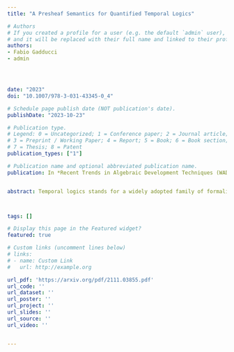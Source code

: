 ```yaml
---
title: "A Presheaf Semantics for Quantified Temporal Logics"

# Authors
# If you created a profile for a user (e.g. the default `admin` user), write the username (folder name) here 
# and it will be replaced with their full name and linked to their profile.
authors:
- Fabio Gadducci
- admin




date: "2023"
doi: "10.1007/978-3-031-43345-0_4"

# Schedule page publish date (NOT publication's date).
publishDate: "2023-10-23"

# Publication type.
# Legend: 0 = Uncategorized; 1 = Conference paper; 2 = Journal article;
# 3 = Preprint / Working Paper; 4 = Report; 5 = Book; 6 = Book section;
# 7 = Thesis; 8 = Patent
publication_types: ["1"]

# Publication name and optional abbreviated publication name.
publication: In *Recent Trends in Algebraic Development Techniques (WADT2022)*


abstract: Temporal logics stands for a widely adopted family of formalisms forthe verification of computational devices, enriching propositional logics by oper-ators predicating on the step-wise behaviour of a system. Its quantified extensionsallow to reason on the properties of the individual components of the system athand. The expressiveness of the resulting logics poses problems in correctly iden-tifying a semantics that exploit its features without resorting to the imposition ofrestrictions on the acceptable behaviours. In this paper we address this issue bymeans of counterpart models and relational presheaves.



tags: []

# Display this page in the Featured widget?
featured: true

# Custom links (uncomment lines below)
# links:
# - name: Custom Link
#   url: http://example.org

url_pdf: 'https://arxiv.org/pdf/2111.03855.pdf'
url_code: ''
url_dataset: ''
url_poster: ''
url_project: ''
url_slides: ''
url_source: ''
url_video: ''


---
```



